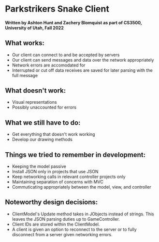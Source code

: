 # Parkstrikers Snake Client
#### Written by Ashton Hunt and Zachery Blomquist as part of CS3500, University of Utah, Fall 2022

## What works:
- Our client can connect to and be accepted by servers
- Our client can send messages and data over the network appropriately
- Network errors are accomodated for
- Interrupted or cut off data receives are saved for later parsing with the full message

## What doesn't work:
- Visual representations
- Possibly unaccounted for errors

## What we still have to do:
- Get everything that doesn't work working
- Develop our drawing methods

## Things we tried to remember in development:
- Keeping the model passive
- Install JSON only in projects that use JSON
- Keep networking calls in relevant controller projects only
- Maintaining separation of concerns with MVC
- Commuticating appropriately between the model, view, and controller

## Noteworthy design decisions:
- ClientModel's Update method takes in JObjects instead of strings. This leaves the JSON parsing duties up to GameController.
- Client IDs are stored within the ClientModel.
- A client is given an option to reconnect to the server or to fully disconnect from a server given networking errors.